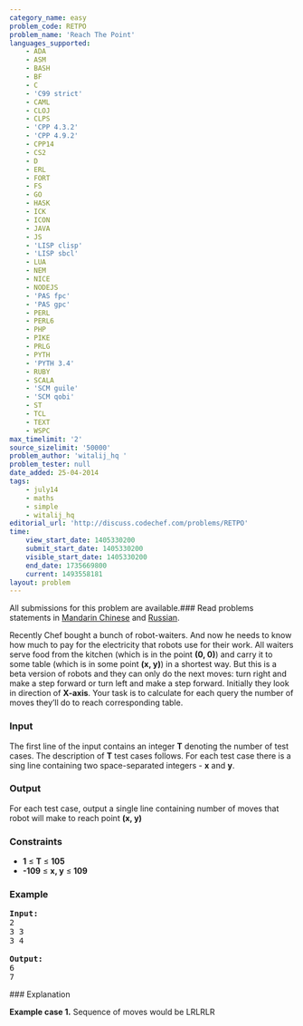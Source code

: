 ```yaml
---
category_name: easy
problem_code: RETPO
problem_name: 'Reach The Point'
languages_supported:
    - ADA
    - ASM
    - BASH
    - BF
    - C
    - 'C99 strict'
    - CAML
    - CLOJ
    - CLPS
    - 'CPP 4.3.2'
    - 'CPP 4.9.2'
    - CPP14
    - CS2
    - D
    - ERL
    - FORT
    - FS
    - GO
    - HASK
    - ICK
    - ICON
    - JAVA
    - JS
    - 'LISP clisp'
    - 'LISP sbcl'
    - LUA
    - NEM
    - NICE
    - NODEJS
    - 'PAS fpc'
    - 'PAS gpc'
    - PERL
    - PERL6
    - PHP
    - PIKE
    - PRLG
    - PYTH
    - 'PYTH 3.4'
    - RUBY
    - SCALA
    - 'SCM guile'
    - 'SCM qobi'
    - ST
    - TCL
    - TEXT
    - WSPC
max_timelimit: '2'
source_sizelimit: '50000'
problem_author: 'witalij_hq '
problem_tester: null
date_added: 25-04-2014
tags:
    - july14
    - maths
    - simple
    - witalij_hq
editorial_url: 'http://discuss.codechef.com/problems/RETPO'
time:
    view_start_date: 1405330200
    submit_start_date: 1405330200
    visible_start_date: 1405330200
    end_date: 1735669800
    current: 1493558181
layout: problem
---
```

All submissions for this problem are available.###  Read problems statements in [Mandarin Chinese](http://www.codechef.com/download/translated/JULY14/mandarin/RETPO.pdf) and [Russian](http://www.codechef.com/download/translated/JULY14/russian/RETPO.pdf).

Recently Chef bought a bunch of robot-waiters. And now he needs to know how much to pay for the electricity that robots use for their work. All waiters serve food from the kitchen (which is in the point **(0, 0)**) and carry it to some table (which is in some point **(x, y)**) in a shortest way. But this is a beta version of robots and they can only do the next moves: turn right and make a step forward or turn left and make a step forward. Initially they look in direction of **X-axis**. Your task is to calculate for each query the number of moves they’ll do to reach corresponding table.

### Input

The first line of the input contains an integer **T** denoting the number of test cases. The description of **T** test cases follows. For each test case there is a sing line containing two space-separated integers - **x** and **y**.

### Output

For each test case, output a single line containing number of moves that robot will make to reach point **(x, y)**

### Constraints

- **1** ≤ **T** ≤ **105**
- **-109** ≤ **x, y** ≤ **109**

### Example

<pre><b>Input:</b>
2
3 3
3 4

<b>Output:</b>
6
7
</pre>### Explanation

**Example case 1.** Sequence of moves would be LRLRLR
